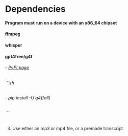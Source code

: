 # Dependencies

#### Program must run on a device with an x86_64 chipset

#### ffmpeg

#### whisper

#### gpt4free/g4f
######  - [PyPI page](https://pypi.org/project/g4f/)
###### ```sh
######  - pip install -U g4f[all]
###### ```


3) Use either an mp3 or mp4 file, or a premade transcript

